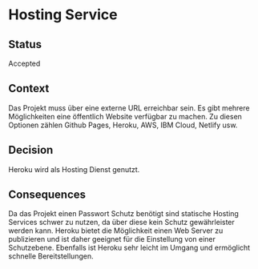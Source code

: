 # Hosting Service

## Status

Accepted

## Context

Das Projekt muss über eine externe URL erreichbar sein. Es gibt mehrere Möglichkeiten eine öffentlich Website verfügbar zu machen. Zu diesen Optionen zählen Github Pages, Heroku, AWS, IBM Cloud, Netlify usw.

## Decision

Heroku wird als Hosting Dienst genutzt.

## Consequences

Da das Projekt einen Passwort Schutz benötigt sind statische Hosting Services schwer zu nutzen, da über diese kein Schutz gewährleister werden kann. Heroku bietet die Möglichkeit einen Web Server zu publizieren und ist daher geeignet für die Einstellung von einer Schutzebene.
Ebenfalls ist Heroku sehr leicht im Umgang und ermöglicht schnelle Bereitstellungen.
